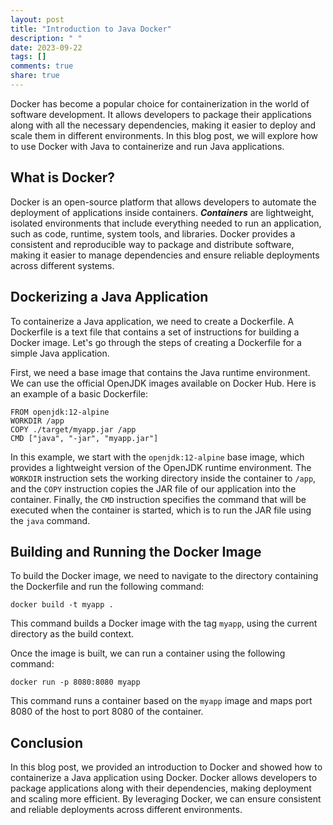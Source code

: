 ```yaml
---
layout: post
title: "Introduction to Java Docker"
description: " "
date: 2023-09-22
tags: []
comments: true
share: true
---
```


Docker has become a popular choice for containerization in the world of software development. It allows developers to package their applications along with all the necessary dependencies, making it easier to deploy and scale them in different environments. In this blog post, we will explore how to use Docker with Java to containerize and run Java applications.

## What is Docker?

Docker is an open-source platform that allows developers to automate the deployment of applications inside containers. ***Containers*** are lightweight, isolated environments that include everything needed to run an application, such as code, runtime, system tools, and libraries. Docker provides a consistent and reproducible way to package and distribute software, making it easier to manage dependencies and ensure reliable deployments across different systems.

## Dockerizing a Java Application

To containerize a Java application, we need to create a Dockerfile. A Dockerfile is a text file that contains a set of instructions for building a Docker image. Let's go through the steps of creating a Dockerfile for a simple Java application.

First, we need a base image that contains the Java runtime environment. We can use the official OpenJDK images available on Docker Hub. Here is an example of a basic Dockerfile:

```docker
FROM openjdk:12-alpine
WORKDIR /app
COPY ./target/myapp.jar /app
CMD ["java", "-jar", "myapp.jar"]
```

In this example, we start with the `openjdk:12-alpine` base image, which provides a lightweight version of the OpenJDK runtime environment. The `WORKDIR` instruction sets the working directory inside the container to `/app`, and the `COPY` instruction copies the JAR file of our application into the container. Finally, the `CMD` instruction specifies the command that will be executed when the container is started, which is to run the JAR file using the `java` command.

## Building and Running the Docker Image

To build the Docker image, we need to navigate to the directory containing the Dockerfile and run the following command:

```shell
docker build -t myapp .
```

This command builds a Docker image with the tag `myapp`, using the current directory as the build context.

Once the image is built, we can run a container using the following command:

```shell
docker run -p 8080:8080 myapp
```

This command runs a container based on the `myapp` image and maps port 8080 of the host to port 8080 of the container.

## Conclusion

In this blog post, we provided an introduction to Docker and showed how to containerize a Java application using Docker. Docker allows developers to package applications along with their dependencies, making deployment and scaling more efficient. By leveraging Docker, we can ensure consistent and reliable deployments across different environments.
